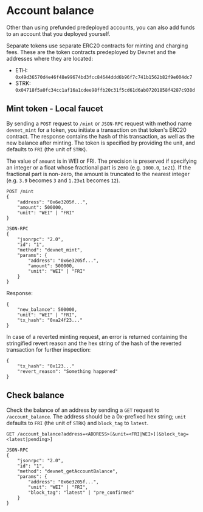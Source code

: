 # Account balance

Other than using prefunded predeployed accounts, you can also add funds to an account that you deployed yourself.

Separate tokens use separate ERC20 contracts for minting and charging fees. These are the token contracts predeployed by Devnet and the addresses where they are located:

- ETH: `0x49d36570d4e46f48e99674bd3fcc84644ddd6b96f7c741b1562b82f9e004dc7`
- STRK: `0x04718f5a0fc34cc1af16a1cdee98ffb20c31f5cd61d6ab07201858f4287c938d`

## Mint token - Local faucet

By sending a `POST` request to `/mint` or `JSON-RPC` request with method name `devnet_mint` for a token, you initiate a transaction on that token's ERC20 contract. The response contains the hash of this transaction, as well as the new balance after minting. The token is specified by providing the unit, and defaults to `FRI` (the unit of `STRK`).

The value of `amount` is in WEI or FRI. The precision is preserved if specifying an integer or a float whose fractional part is zero (e.g. `1000.0`, `1e21`). If the fractional part is non-zero, the amount is truncated to the nearest integer (e.g. `3.9` becomes `3` and `1.23e1` becomes `12`).

```
POST /mint
{
    "address": "0x6e3205f...",
    "amount": 500000,
    "unit": "WEI" | "FRI"
}
```

```
JSON-RPC
{
    "jsonrpc": "2.0",
    "id": "1",
    "method": "devnet_mint",
    "params": {
        "address": "0x6e3205f...",
        "amount": 500000,
        "unit": "WEI" | "FRI"
    }
}
```

Response:

```
{
    "new_balance": 500000,
    "unit": "WEI" | "FRI",
    "tx_hash": "0xa24f23..."
}
```

In case of a reverted minting request, an error is returned containing the stringified revert reason and the hex string of the hash of the reverted transaction for further inspection:

```
{
    "tx_hash": "0x123..."
    "revert_reason": "Something happened"
}
```

## Check balance

Check the balance of an address by sending a `GET` request to `/account_balance`. The address should be a 0x-prefixed hex string; `unit` defaults to `FRI` (the unit of `STRK`) and `block_tag` to `latest`.

```
GET /account_balance?address=<ADDRESS>[&unit=<FRI|WEI>][&block_tag=<latest|pending>]
```

```
JSON-RPC
{
    "jsonrpc": "2.0",
    "id": "1",
    "method": "devnet_getAccountBalance",
    "params": {
        "address": "0x6e3205f...",
        "unit": "WEI" | "FRI",
        "block_tag": "latest" | "pre_confirmed"
    }
}
```
